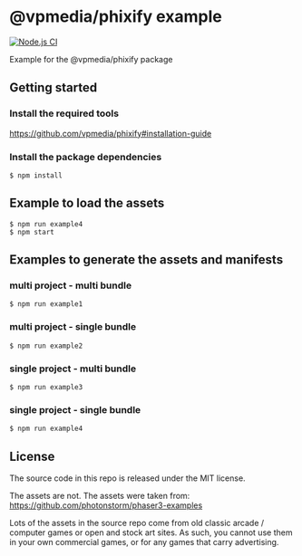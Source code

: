 # @vpmedia/phixify example

[![Node.js CI](https://github.com/vpmedia/phixify-example/actions/workflows/ci.yml/badge.svg)](https://github.com/vpmedia/phixify-example/actions/workflows/ci.yml)

Example for the @vpmedia/phixify package

## Getting started

### Install the required tools

https://github.com/vpmedia/phixify#installation-guide

### Install the package dependencies

    $ npm install

## Example to load the assets

    $ npm run example4
    $ npm start

## Examples to generate the assets and manifests

### multi project - multi bundle

    $ npm run example1

### multi project - single bundle

    $ npm run example2

### single project - multi bundle

    $ npm run example3

### single project - single bundle

    $ npm run example4

## License

The source code in this repo is released under the MIT license.

The assets are not.
The assets were taken from:
https://github.com/photonstorm/phaser3-examples

Lots of the assets in the source repo come from old classic arcade / computer games or open and stock art sites. As such, you cannot use them in your own commercial games, or for any games that carry advertising.
